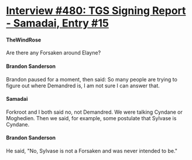 # [Interview #480: TGS Signing Report - Samadai, Entry #15](https://www.theoryland.com/intvmain.php?i=480#15)

#### TheWindRose

Are there any Forsaken around Elayne?

#### Brandon Sanderson

Brandon paused for a moment, then said: So many people are trying to figure out where Demandred is, I am not sure I can answer that.

#### Samadai

Forkroot and I both said no, not Demandred. We were talking Cyndane or Moghedien. Then we said, for example, some postulate that Sylvase is Cyndane.

#### Brandon Sanderson

He said, "No, Sylvase is not a Forsaken and was never intended to be."

